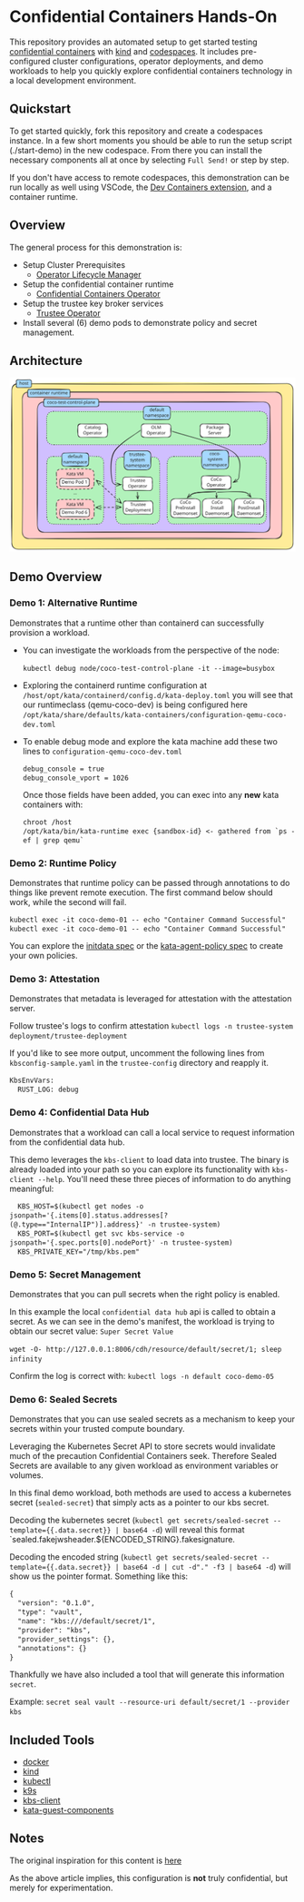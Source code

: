 # Confidential Containers Hands-On

This repository provides an automated setup to get started testing [confidential containers](https://confidentialcontainers.org/) with [kind](https://kind.sigs.k8s.io/) and [codespaces](https://docs.github.com/en/codespaces). It includes pre-configured cluster configurations, operator deployments, and demo workloads to help you quickly explore confidential containers technology in a local development environment.

## Quickstart

To get started quickly, fork this repository and create a codespaces instance. In a few short moments you should be able to run the setup script (./start-demo) in the new codespace. From there you can install the necessary components all at once by selecting `Full Send!` or step by step.

If you don't have access to remote codespaces, this demonstration can be run locally as well using VSCode, the [Dev Containers extension](https://marketplace.visualstudio.com/items?itemName=ms-vscode-remote.remote-containers), and a container runtime.

## Overview

The general process for this demonstration is:
* Setup Cluster Prerequisites
  * [Operator Lifecycle Manager](https://github.com/operator-framework/operator-lifecycle-manager)
* Setup the confidential container runtime
  * [Confidential Containers Operator](https://github.com/confidential-containers/operator)
* Setup the trustee key broker services
  * [Trustee Operator](https://github.com/confidential-containers/trustee-operator)
* Install several (6) demo pods to demonstrate policy and secret management.

## Architecture

![Architecture](Architecture.svg)

## Demo Overview

### Demo 1: Alternative Runtime

Demonstrates that a runtime other than containerd can successfully provision a workload.

* You can investigate the workloads from the perspective of the node: 

  `kubectl debug node/coco-test-control-plane -it --image=busybox`

* Exploring the containerd runtime configuration at `/host/opt/kata/containerd/config.d/kata-deploy.toml` you will see that our runtimeclass (qemu-coco-dev) is being configured here `/opt/kata/share/defaults/kata-containers/configuration-qemu-coco-dev.toml`

* To enable debug mode and explore the kata machine add these two lines to `configuration-qemu-coco-dev.toml`

  ```
  debug_console = true
  debug_console_vport = 1026
  ```
  Once those fields have been added, you can exec into any **new** kata containers with:

  ```
  chroot /host
  /opt/kata/bin/kata-runtime exec {sandbox-id} <- gathered from `ps -ef | grep qemu`
  ```

### Demo 2: Runtime Policy

Demonstrates that runtime policy can be passed through annotations to do things like prevent remote execution. The first command below should work, while the second will fail.

```
kubectl exec -it coco-demo-01 -- echo "Container Command Successful"
kubectl exec -it coco-demo-01 -- echo "Container Command Successful"
```

You can explore the [initdata spec](https://github.com/confidential-containers/trustee/blob/162c620fd9bcd8d6db4bb5b0a5944932a160e89f/kbs/docs/initdata.md) or the [kata-agent-policy spec](https://github.com/kata-containers/kata-containers/blob/main/docs/how-to/how-to-use-the-kata-agent-policy.md) to create your own policies.

### Demo 3: Attestation

Demonstrates that metadata is leveraged for attestation with the attestation server.

Follow trustee's logs to confirm attestation `kubectl logs -n trustee-system deployment/trustee-deployment`

If you'd like to see more output, uncomment the following lines from `kbsconfig-sample.yaml` in the `trustee-config` directory and reapply it.

  ```
  KbsEnvVars:
    RUST_LOG: debug
  ```

### Demo 4: Confidential Data Hub

Demonstrates that a workload can call a local service to request information from the confidential data hub.

This demo leverages the `kbs-client` to load data into trustee. The binary is already loaded into your path so you can explore its functionality with `kbs-client --help`. You'll need these three pieces of information to do anything meaningful:

  ```
	KBS_HOST=$(kubectl get nodes -o jsonpath='{.items[0].status.addresses[?(@.type=="InternalIP")].address}' -n trustee-system)
	KBS_PORT=$(kubectl get svc kbs-service -o jsonpath='{.spec.ports[0].nodePort}' -n trustee-system)
	KBS_PRIVATE_KEY="/tmp/kbs.pem"
  ```

### Demo 5: Secret Management

Demonstrates that you can pull secrets when the right policy is enabled.

In this example the local `confidential data hub` api is called to obtain a secret. As we can see in the demo's manifest, the workload is trying to obtain our secret value: `Super Secret Value`

  `wget -O- http://127.0.0.1:8006/cdh/resource/default/secret/1; sleep infinity`

Confirm the log is correct with: `kubectl logs -n default coco-demo-05`
  

### Demo 6: Sealed Secrets

Demonstrates that you can use sealed secrets as a mechanism to keep your secrets within your trusted compute boundary.

Leveraging the Kubernetes Secret API to store secrets would invalidate much of the precaution Confidential Containers seek. Therefore Sealed Secrets are available to any given workload as environment variables or volumes.

In this final demo workload, both methods are used to access a kubernetes secret (`sealed-secret`) that simply acts as a pointer to our kbs secret.

Decoding the kubernetes secret (`kubectl get secrets/sealed-secret --template={{.data.secret}} | base64 -d`) will reveal this format `sealed.fakejwsheader.${ENCODED_STRING}.fakesignature.

Decoding the encoded string (`kubectl get secrets/sealed-secret --template={{.data.secret}} | base64 -d | cut -d"." -f3 | base64 -d`) will show us the pointer format. Something like this:

```
{
  "version": "0.1.0",
  "type": "vault",
  "name": "kbs:///default/secret/1",
  "provider": "kbs",
  "provider_settings": {},
  "annotations": {}
}
```

Thankfully we have also included a tool that will generate this information `secret`.

Example: `secret seal vault --resource-uri default/secret/1 --provider kbs`

## Included Tools

* [docker](https://docs.docker.com/reference/cli/docker/?_gl=1*875gcq*_gcl_au*ODc5OTQ1NDA5LjE3NjAzNjI0Mjg.*_ga*MTcyNDQxODM1MS4xNzU5NzY0NTQx*_ga_XJWPQMJYHQ*czE3NjA0NzEyMzckbzEwJGcxJHQxNzYwNDcxMjQ4JGo0OSRsMCRoMA..)
* [kind](https://kind.sigs.k8s.io/)
* [kubectl](https://kubernetes.io/docs/reference/kubectl/)
* [k9s](https://github.com/derailed/k9s)
* [kbs-client](https://github.com/confidential-containers/trustee/pkgs/container/staged-images%2Fkbs-client)
* [kata-guest-components](https://github.com/confidential-containers/guest-components)

## Notes

The original inspiration for this content is [here](https://confidentialcontainers.org/blog/2024/12/03/confidential-containers-without-confidential-hardware/)

As the above article implies, this configuration is **not** truly confidential, but merely for experimentation.